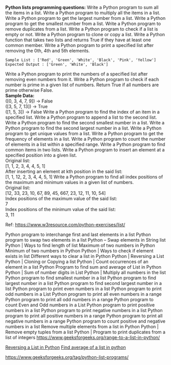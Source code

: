 **Python lists programming questions:**
Write a Python program to sum all the items in a list.
Write a Python program to multiply all the items in a list.
Write a Python program to get the largest number from a list.
Write a Python program to get the smallest number from a list.
Write a Python program to remove duplicates from a list.
Write a Python program to check if a list is empty or not.
Write a Python program to clone or copy a list.
Write a Python function that takes two lists and returns True if they have at least one common member.
Write a Python program to print a specified list after removing the 0th, 4th and 5th elements.  

    Sample List : ['Red', 'Green', 'White', 'Black', 'Pink', 'Yellow']  
    Expected Output : ['Green', 'White', 'Black']
 Write a Python program to print the numbers of a specified list after removing even numbers from it.
 Write a Python program to check if each number is prime in a given list of numbers. Return True if all numbers are prime otherwise False.  
**Sample Data:**  
([0, 3, 4, 7, 9]) -> False  
([3, 5, 7, 13]) -> True  
([1, 5, 3]) -> False
Write a Python program to find the index of an item in a specified list.
Write a Python program to append a list to the second list.
Write a Python program to find the second smallest number in a list.
Write a Python program to find the second largest number in a list.
Write a Python program to get unique values from a list.
Write a Python program to get the frequency of elements in a list.
Write a Python program to count the number of elements in a list within a specified range.
Write a Python program to find common items in two lists.
Write a Python program to insert an element at a specified position into a given list.  
Original list:  
[1, 1, 2, 3, 4, 4, 5, 1]  
After inserting an element at kth position in the said list:  
[1, 1, 12, 2, 3, 4, 4, 5, 1]
Write a Python program to find all index positions of the maximum and minimum values in a given list of numbers.  
Original list:  
[12, 33, 23, 10, 67, 89, 45, 667, 23, 12, 11, 10, 54]  
Index positions of the maximum value of the said list:  
7  
Index positions of the minimum value of the said list:  
3, 11


Ref: https://www.w3resource.com/python-exercises/list/

Python program to interchange first and last elements in a list
Python program to swap two elements in a list
Python – Swap elements in String list
Python | Ways to find length of list
Maximum of two numbers in Python
Minimum of two numbers in Python
Python | Ways to check if element exists in list
Different ways to clear a list in Python
Python | Reversing a List
Python | Cloning or Copying a list
Python | Count occurrences of an element in a list
Python Program to find sum and average of List in Python
Python | Sum of number digits in List
Python | Multiply all numbers in the list
Python program to find smallest number in a list
Python program to find largest number in a list
Python program to find second largest number in a list
Python program to print even numbers in a list
Python program to print odd numbers in a List
Python program to print all even numbers in a range
Python program to print all odd numbers in a range
Python program to count Even and Odd numbers in a List
Python program to print positive numbers in a list
Python program to print negative numbers in a list
Python program to print all positive numbers in a range
Python program to print all negative numbers in a range
Python program to count positive and negative numbers in a list
Remove multiple elements from a list in Python
Python | Remove empty tuples from a list
Python | Program to print duplicates from a list of integers
https://www.geeksforgeeks.org/range-to-a-list-in-python/



[Reversing a List in Python](https://www.geeksforgeeks.org/python-reversing-list/ "Reversing a List in Python")
[Find average of a list in python](https://www.geeksforgeeks.org/find-average-list-python/ "Find average of a list in python")

https://www.geeksforgeeks.org/tag/python-list-programs/
<!--stackedit_data:
eyJoaXN0b3J5IjpbLTE4NDExNjA4NzMsLTEzNTg2MTI2MThdfQ
==
-->